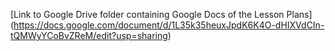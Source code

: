 [Link to Google Drive folder containing Google Docs of the Lesson Plans] (https://docs.google.com/document/d/1L35k35heuxJpdK6K4O-dHIXVdCIn-tQMWyYCoBvZReM/edit?usp=sharing)
